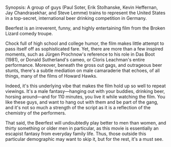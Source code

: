 Synopsis: A group of guys (Paul Soter, Erik Stolhanske, Kevin Heffernan, Jay Chandrasekhar, and Steve Lemme) trains to represent the United States in a top-secret, international beer drinking competition in Germany.

Beerfest is an irreverent, funny, and highly entertaining film from the Broken Lizard comedy troupe.

Chock full of high school and college humor, the film makes little attempt to pass itself off as sophisticated fare. Yet, there are more than a few inspired moments, such as Jürgen Prochnow's reference to his role in Das Boot (1981), or Donald Sutherland's cameo, or Cloris Leachman's entire performance. Moreover, beneath the gross out gags, and outrageous beer stunts, there's a subtle mediation on male camaraderie that echoes, of all things, many of the films of Howard Hawks. 

Indeed, it's this underlying vibe that makes the film hold up so well to repeat viewings. It's a male fantasy—hanging out with your buddies, drinking beer, horsing around—and for 110 minutes, you live it while watching the film. You like these guys, and want to hang out with them and be part of the gang, and it's not so much a strength of the script as it is a reflection of the chemistry of the performers.

That said, the Beerfest will undoubtedly play better to men than women, and thirty something or older men in particular, as this movie is essentially an escapist fantasy from everyday family life. Thus, those outside this particular demographic may want to skip it, but for the rest, it's a must see.
